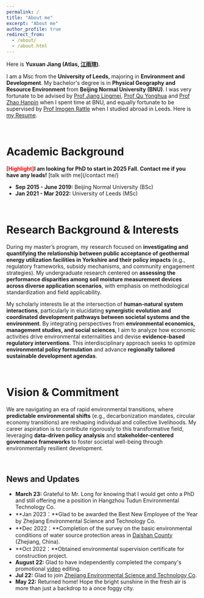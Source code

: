 ```yaml
---
permalink: /
title: "About me"
excerpt: "About me"
author_profile: true
redirect_from: 
  - /about/
  - /about.html
---
```


Here is **Yuxuan Jiang (Atlas, [江雨瑄](/file/江雨瑄简历.pdf))**.

I am a Msc from the **University of Leeds**, majoring in **Environment and Development**. My bachelor's degree is in **Physical Geography and Resource Environment** from **Beijing Normal University (BNU)**. I was very fortunate to be advised by [Prof Jiang Lingmei](http://www.slrss.cn/sourcedb_slrss_cas/kydw/yjy/202006/t20200628_566012.html),  [Prof Qu Yonghua](http://www.slrss.cn/sourcedb_slrss_cas/kydw/fyjy/202006/t20200628_566005.html) and [Prof Zhao Hanpin](http://geo.bnu.edu.cn/jgszbf/jzyjbk/jzryzc/33918.html) when I spent time at BNU, and equally fortunate to be supervised by [Prof Imogen Rattle](https://environment.leeds.ac.uk/see/staff/8918/dr-imogen-rattle) when I studied abroad in Leeds. Here is [my Resume](/file/ResumeYuxuanJiang.pdf).

<br>

Academic Background
======
**<font color='red'>[Highlight]</font>I am looking for PhD to start in 2025 Fall. Contact me if you have any leads!** [talk with me](/contact me/)

- **Sep 2015 - June 2019:** Beijing Normal University (BSc)
- **Jan 2021 - Mar 2022:** University of Leeds (MSc)

<br>

Research Background & Interests
======
During my master’s program, my research focused on **investigating and quantifying the relationship between public acceptance of geothermal energy utilization facilities in Yorkshire and their policy impacts** (e.g., regulatory frameworks, subsidy mechanisms, and community engagement strategies). My undergraduate research centered on **assessing the performance disparities among soil moisture measurement devices across diverse application scenarios**, with emphasis on methodological standardization and field applicability.

My scholarly interests lie at the intersection of **human-natural system interactions**, particularly in elucidating **synergistic evolution and coordinated development pathways between societal systems and the environment**. By integrating perspectives from **environmental economics, management studies, and social sciences**, I aim to analyze how economic activities drive environmental externalities and devise **evidence-based regulatory interventions**. This interdisciplinary approach seeks to optimize **environmental policy formulation** and advance **regionally tailored sustainable development agendas**.

<br>

# Vision & Commitment

We are navigating an era of rapid environmental transitions, where **predictable environmental shifts** (e.g., decarbonization mandates, circular economy transitions) are reshaping individual and collective livelihoods. My career aspiration is to contribute rigorously to this transformative field, leveraging **data-driven policy analysis** and **stakeholder-centered governance frameworks** to foster societal well-being through environmentally resilient development.

<br>

## News and Updates

- **March 23:** Grateful to Mr. Long for knowing that I would get onto a PhD and still offering me a position in Hangzhou Tudun Environmental Technology Co.
- **Jan 2023：**Glad to be awarded the Best New Employee of the Year by Zhejiang Environmental Science and Technology Co.
- **Dec 2022：**Completion of the survey on the basic environmental conditions of water source protection areas in [Daishan County](https://baike.baidu.com/item/%E5%B2%B1%E5%B1%B1%E5%8E%BF/6792495) (Zhejiang, China).
- **Oct 2022：**Obtained environmental supervision certificate for construction project.
- **August 22:** Glad to have independently completed the company's promotional [video](https://www.bilibili.com/video/BV1vG411H7jJ/?spm_id_from=333.999.0.0&vd_source=e138d36a71c4a6d180d5b0a155b9bc28) editing.
- **Jul 22:** Glad to join [Zhejiang Environmental Science and Technology Co](https://www.zjshjkj.com/).
- **May 22:** Returned home! Hope the bright sunshine in the fresh air is more than just a backdrop to a once foggy city.
